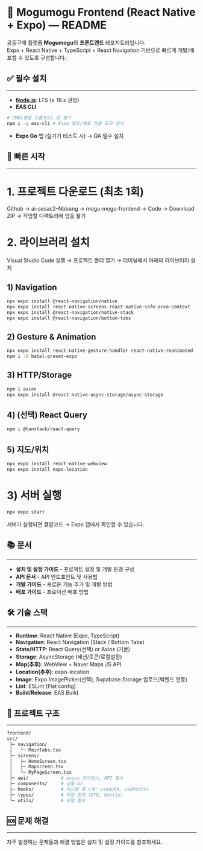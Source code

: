 # 🍡 Mogumogu Frontend (React Native + Expo) — README

공동구매 플랫폼 **Mogumogu**의 **프론트엔드** 레포지토리입니다.  
Expo + React Native + TypeScript + React Navigation 기반으로 빠르게 개발/배포할 수 있도록 구성합니다.

## ✅ 필수 설치
---
- [**Node.js**](https://nodejs.org/ko/download): LTS (≥ 18.x 권장)
- **EAS CLI**
```bash
# CMD(명령 프롬프트) 창 열기
npm i -g eas-cli # Expo 빌드/배포 전용 도구 설치
```
- **Expo Go** 앱 (실기기 테스트 시) → QA 필수 설치

## 🚀 빠른 시작
---
# 1. 프로젝트 다운로드 (최초 1회)
Github → ai-sesac2-Nbbang → mogu-mogu-frontend → Code → Download ZIP → 작업할 디렉토리에 압출 풀기

# 2. 라이브러리 설치
Visual Studio Code 실행 → 프로젝트 폴더 열기 → 터미널에서 아래의 라이브러리 설치
## 1) Navigation
```bash
npx expo install @react-navigation/native
npx expo install react-native-screens react-native-safe-area-context
npx expo install @react-navigation/native-stack
npx expo install @react-navigation/bottom-tabs
```
## 2) Gesture & Animation
```bash
npx expo install react-native-gesture-handler react-native-reanimated
npm i -D babel-preset-expo
```
## 3) HTTP/Storage
```bash
npm i axios
npx expo install @react-native-async-storage/async-storage
```
## 4) (선택) React Query
```bash
npm i @tanstack/react-query
```
## 5) 지도/위치
```bash
npx expo install react-native-webview
npx expo install expo-location
```

# 3) 서버 실행
```bash
npx expo start
```
서버가 실행되면 큐알코드 → Expo 앱에서 확인할 수 있습니다.

## 📚 문서
---
- **설치 및 설정 가이드** - 프로젝트 설정 및 개발 환경 구성
- **API 문서** - API 엔드포인트 및 사용법
- **개발 가이드** - 새로운 기능 추가 및 개발 방법
- **배포 가이드** - 프로덕션 배포 방법

## 🛠 기술 스택
---
- **Runtime**: React Native (Expo, TypeScript)
- **Navigation**: React Navigation (Stack / Bottom Tabs)
- **State/HTTP**: React Query(선택) or Axios (기본)
- **Storage**: AsyncStorage (세션/토큰/로컬설정)
- **Map(추후)**: WebView + Naver Maps JS API
- **Location(추후)**: expo-location
- **Image**: Expo ImagePicker(선택), Supabase Storage 업로드(백엔드 연동)
- **Lint**: ESLint (Flat config)
- **Build/Release**: EAS Build

## 📁 프로젝트 구조
---
```bash
frontend/
src/
 ├─ navigation/
 │   └─ MainTabs.tsx
 ├─ screens/
 │   ├─ HomeScreen.tsx
 │   ├─ MapScreen.tsx
 │   └─ MyPageScreen.tsx
 ├─ api/            # axios 인스턴스, API 함수
 ├─ components/     # 공통 UI
 ├─ hooks/          # 커스텀 훅 (예: useAuth, usePosts)
 ├─ types/          # 타입 정의 (DTO, Entity)
 └─ utils/          # 유틸 함수
```

## 🆘 문제 해결
---
자주 발생하는 문제들과 해결 방법은 설치 및 설정 가이드를 참조하세요.
